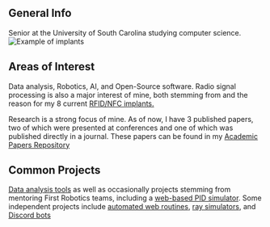 ## General Info
Senior at the University of South Carolina studying computer science. ![Example of implants](https://forum.dangerousthings.com/uploads/default/optimized/1X/71f2fda977db81e2894636fdbe141f33a2193134_2_674x500.jpg)

## Areas of Interest
Data analysis, Robotics, AI, and Open-Source software. Radio signal processing is also a major interest of mine, both stemming from and the reason for my  8 current [RFID/NFC implants.](https://www.thedailybeast.com/how-a-university-of-south-carolina-biohacker-embedded-his-college-id-in-his-hand)

Research is a strong focus of mine. As of now, I have 3 published papers, two of which were presented at conferences and one of which was published directly in a journal. These papers can be found in my [Academic Papers Repository](https://github.com/EvanBryer/Academic-Papers)

## Common Projects
[Data analysis tools](https://github.com/EvanBryer/PPM-Clustering-Improved) as well as occasionally projects stemming from mentoring First Robotics teams, including a [web-based PID simulator](https://github.com/EvanBryer/PID-Simulator). Some independent projects include [automated web routines](https://github.com/EvanBryer/Web-automate-test), [ray simulators](https://github.com/EvanBryer/RayTrace), and [Discord bots](https://github.com/EvanBryer/Discord-Hackweek)
